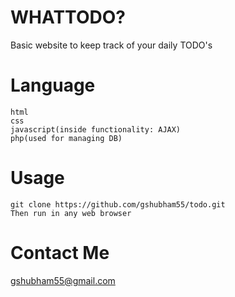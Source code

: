 WHATTODO?
==========

Basic website to keep track of your daily TODO's


Language
==========

    html
    css
    javascript(inside functionality: AJAX)
    php(used for managing DB)


Usage
==========

    git clone https://github.com/gshubham55/todo.git
    Then run in any web browser

Contact Me
==========

gshubham55@gmail.com